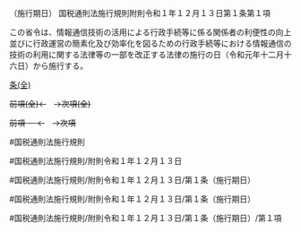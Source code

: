 （施行期日）
国税通則法施行規則附則令和１年１２月１３日第１条第１項

この省令は、情報通信技術の活用による行政手続等に係る関係者の利便性の向上並びに行政運営の簡素化及び効率化を図るための行政手続等における情報通信の技術の利用に関する法律等の一部を改正する法律の施行の日（令和元年十二月十六日）から施行する。

[条(全)](国税通則法施行規則附則令和１年１２月１３日第１条_.md)

~~前項(全)←~~　~~→次項(全)~~

~~前項 　 ←~~　~~→次項~~



#国税通則法施行規則

#国税通則法施行規則/附則令和１年１２月１３日

#国税通則法施行規則/附則令和１年１２月１３日/第１条（施行期日）

#国税通則法施行規則/附則令和１年１２月１３日/第１条（施行期日）

#国税通則法施行規則/附則令和１年１２月１３日/第１条（施行期日）/第１項


